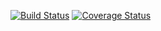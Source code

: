 [![Build Status](https://travis-ci.com/Nandolinhares/Starting-React-Typescript-Solid.svg?branch=main)](https://travis-ci.com/Nandolinhares/Starting-React-Typescript-Solid)
[![Coverage Status](https://coveralls.io/repos/github/Nandolinhares/Starting-React-Typescript-Solid/badge.svg?branch=main)](https://coveralls.io/github/Nandolinhares/Starting-React-Typescript-Solid?branch=main)